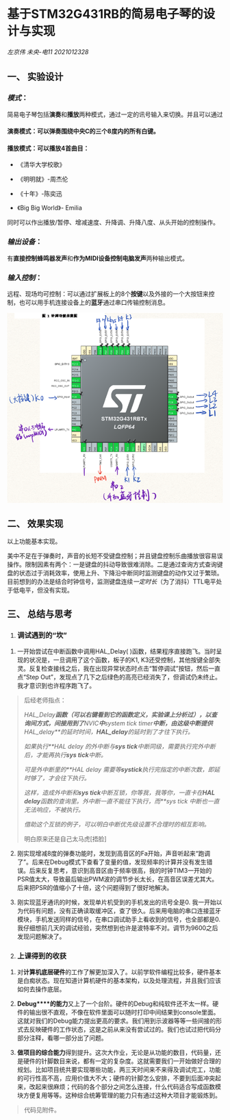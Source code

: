 # 基于STM32G431RB的简易电子琴的设计与实现

###### 左京伟  未央-电11  2021012328

## **一、** **实验设计**

### ***模式***：

简易电子琴包括**演奏**和**播放**两种模式，通过一定的讯号输入来切换。并且可以通过

####     演奏模式：可以弹奏围绕中央C的三个8度内的所有白键。

####     播放模式：可以播放4首曲目：

- 《清华大学校歌》

- 《明明就》-周杰伦

- 《十年》-陈奕迅

- 《Big Big World》- Emilia

同时可以作出播放/暂停、增减速度、升降调、升降八度、从头开始的控制操作。

 

### ***输出设备***：

有**直接控制蜂鸣器发声**和**作为****MIDI****设备控制电脑发声**两种输出模式。

 

### ***输入控制***：

远程、现场均可控制：可以通过扩展板上的8个**按键**以及外接的一个大按钮来控制，也可以用手机连接设备上的**蓝牙**通过串口传输控制消息。

 

![image](https://github.com/Dr-Left/Electric-Piano-based-upon-STM32G431RB/blob/master/1.png)



 

## **二、** **效果实现**

以上功能基本实现。

美中不足在于弹奏时，声音的长短不受键盘控制；并且键盘控制乐曲播放很容易误操作。限制因素有两个：一是键盘的抖动导致很难消除。二是通过查询方式查询键盘的状态过于消耗效率，使用上升、下降沿中断同时监测键盘的动作又过于繁琐。目前想到的办法是结合时钟信号，监测键盘连续*一定时长*（为了消抖）TTL电平处于低电平，但没有实现。

 

 

## **三、** 总结与思考

1. ### 调试遇到的“坎”

1) 一开始尝试在中断函数中调用HAL_Delay( )函数，结果程序直接跑飞。当时呈现的状况是，一旦调用了这个函数，板子的K1, K3还受控制，其他按键全部失灵。反复检查接线之后，我在出现异常状态时点击“暂停调试”按钮，然后一直点“Step Out”，发现点了几下之后绿色的高亮已经消失了，但调试仍未终止。我才意识到也许程序跑飞了。

> 后经老师指点：
>
> *HAL_Delay**函数（可以右键看到它的函数定义，实验课上分析过），以查询间方式，间接用到了**NVIC**中**system tick timer**中断，由这级中断提供**HAL_delay**的延时时间，**HAL_delay**的延时到了才往下执行。*
>
> *如果执行**HAL delay* *的外中断与**sys tick**中断同级，需要执行完外中断后，才能再执行**sys tick**中断。*
>
> *可是外中断里的**HAL delay* *需要等**systick**执行完指定的中断次数，即延时够了，才会往下执行。*
>
> *这样，造成外中断和**sys tick**中断互锁，你等我，我等你，一直卡在**HAL delay**函数的查询里。外中断一直不能往下执行，而**sys tick* *中断也一直无法响应，不被执行。*
>
> *借助这个互锁的例子，可以明白中断优先级设置不合理时的相互影响。*
>
> 明白原来还是自己太马虎[捂脸]
>

 

2) 刚实现增减8度的弹奏功能时，发现到高音区的Fa开始，声音听起来“跑调了”。后来在Debug模式下查看了变量的值，发现频率的计算并没有发生错误。后来反复思考，意识到高音区由于频率很高，我的时钟TIM3一开始的PSR值太大，导致最后输出PWM波的调节步长太长，在高音区误差尤其大。后来把PSR的值缩小了十倍，这个问题得到了很好地解决。

3) 刚实现蓝牙通讯的时候，发现单片机受到的手机发出的讯号全是0. 我一开始以为代码有问题，没有正确读取缓冲区，查了很久。后来用电脑的串口连接蓝牙模块，手机发送同样的信号，在串口调试助手上看收到的信号，也全部都是0. 我仔细想前几天的调试经验，突然想到也许是波特率不对。调节为9600之后发现问题解决了。

 

2. ### 上课得到的收获

  1) 对**计算机底层硬件**的工作了解更加深入了。以前学软件编程比较多，硬件基本是白痴状态。现在知道计算机硬件的基本架构，以及处理流程，并且我们应该如何去操作底层。

2) **Debug****的能力**又上了一个台阶。硬件的Debug和纯软件还不太一样。硬件的输出很不直观，不像在软件里面可以随时打印中间结果到console里面。这就对我们的Debug能力提出更高的要求。我们用到示波器等等一些间接的形式去反映硬件的工作状态，这是之前从来没有尝试过的。我们也试过把代码分部分注释，看哪一部分出了问题。

3) **做项目的综合能力**得到提升。这次大作业，无论是从功能的数目，代码量，还是硬件的针脚数目来说，都有一定的复杂度。这就需要我们一开始做好合理的规划。比如项目统共要实现哪些功能，两三天时间来不来得及调试完工，功能的可行性高不高，应用价值大不大；硬件的针脚怎么安排，不要到后面冲突起来，改起来很麻烦；代码的各个部分之间怎么连接，什么代码适合写成函数模块方便复用等等。这种综合统筹管理的能力只有通过这种大项目才能锻炼到。

 

> 代码见附件。
